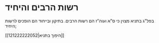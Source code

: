# רשות הרבים והיחיד 

בפל"ג בתניא מצוין כי ס"א ועוה"ז הם רשות הרבים. בתיקון ובייחוד הם הופכים לרשות היחיד;

[[121222222052|היפוך בתניא]]